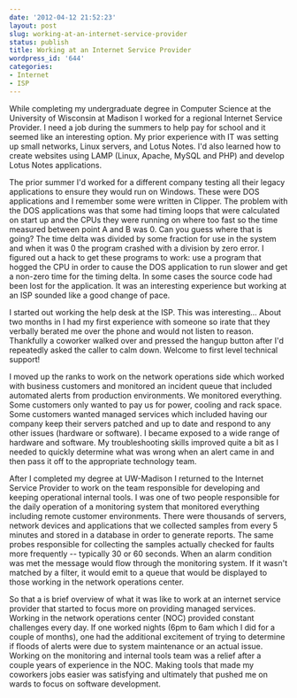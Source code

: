 ```yaml
---
date: '2012-04-12 21:52:23'
layout: post
slug: working-at-an-internet-service-provider
status: publish
title: Working at an Internet Service Provider
wordpress_id: '644'
categories:
- Internet
- ISP
---
```


While completing my undergraduate degree in Computer Science at the University of Wisconsin at Madison I worked for a regional Internet Service Provider. I need a job during the summers to help pay for school and it seemed like an interesting option. My prior experience with IT was setting up small networks, Linux servers, and Lotus Notes. I'd also learned how to create websites using LAMP (Linux, Apache, MySQL and PHP) and develop Lotus Notes applications.

The prior summer I'd worked for a different company testing all their legacy applications to ensure they would run on Windows. These were DOS applications and I remember some were written in Clipper. The problem with the DOS applications was that some had timing loops that were calculated on start up and the CPUs they were running on where too fast so the time measured between point A and B was 0. Can you guess where that is going? The time delta was divided by some fraction for use in the system and when it was 0 the program crashed with a division by zero error. I figured out a hack to get these programs to work: use a program that hogged the CPU in order to cause the DOS application to run slower and get a non-zero time for the timing delta. In some cases the source code had been lost for the application. It was an interesting experience but working at an ISP sounded like a good change of pace.

I started out working the help desk at the ISP. This was interesting... About two months in I had my first experience with someone so irate that they verbally berated me over the phone and would not listen to reason. Thankfully a coworker walked over and pressed the hangup button after I'd repeatedly asked the caller to calm down. Welcome to first level technical support!

I moved up the ranks to work on the network operations side which worked with business customers and monitored an incident queue that included automated alerts from production environments. We monitored everything. Some customers only wanted to pay us for power, cooling and rack space. Some customers wanted managed services which included having our company keep their servers patched and up to date and respond to any other issues (hardware or software). I became exposed to a wide range of hardware and software. My troubleshooting skills improved quite a bit as I needed to quickly determine what was wrong when an alert came in and then pass it off to the appropriate technology team.

After I completed my degree at UW-Madison I returned to the Internet Service Provider to work on the team responsible for developing and keeping operational internal tools. I was one of two people responsible for the daily operation of a monitoring system that monitored everything including remote customer environments. There were thousands of servers, network devices and applications that we collected samples from every 5 minutes and stored in a database in order to generate reports. The same probes responsible for collecting the samples actually checked for faults more frequently -- typically 30 or 60 seconds. When an alarm condition was met the message would flow through the monitoring system. If it wasn't matched by a filter, it would emit to a queue that would be displayed to those working in the network operations center.

So that a is brief overview of what it was like to work at an internet service provider that started to focus more on providing managed services. Working in the network operations center (NOC) provided constant challenges every day. If one worked nights (6pm to 6am which I did for a couple of months), one had the additional excitement of trying to determine if floods of alerts were due to system maintenance or an actual issue. Working on the monitoring and internal tools team was a relief after a couple years of experience in the NOC. Making tools that made my coworkers jobs easier was satisfying and ultimately that pushed me on wards to focus on software development.
